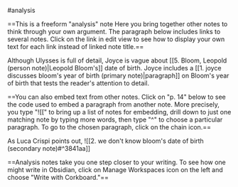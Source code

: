 #analysis  

==This is a freeform "analysis" note 
 Here you bring together other notes to think through your own argument. 
 The paragraph below includes links to several notes. Click on the link in edit view to see how to display your own text for each link instead of linked note title.==

Although Ulysses is full of detail, Joyce is vague about [[5. Bloom, Leopold (person note)|Leopold Bloom's]] date of birth. Joyce includes a [[1. joyce discusses bloom's year of birth (primary note)|paragraph]] on Bloom's year of birth that tests the reader's attention to detail.

==You can also embed text from other notes. 
 Click on "p. 14" below to see the code used to embed a paragraph from another note. More precisely, you type "![[" to bring up a list of notes for embedding, drill down to just one matching note by typing more words, then type "^" to choose a particular paragraph. To go to the chosen paragraph, click on the chain icon.==

As Luca Crispi points out, 
![[2. we don't know bloom's date of birth (secondary note)#^3841aa]]

==Analysis notes take you one step closer to your writing. To see how one might write in Obsidian, click on Manage Workspaces icon on the left and choose "Write with Corkboard."==
